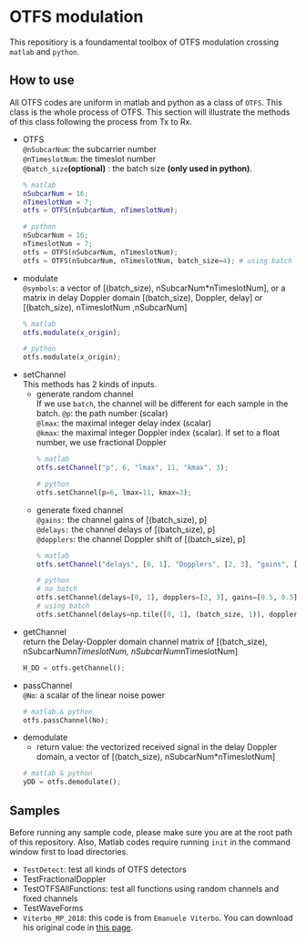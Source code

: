 # OTFS modulation
This repositiory is a foundamental toolbox of OTFS modulation crossing `matlab` and `python`.

## How to use
All OTFS codes are uniform in matlab and python as a class of `OTFS`. This class is the whole process of OTFS. This section will illustrate the methods of this class following the process from Tx to Rx.
* OTFS<br>
    `@nSubcarNum`: the subcarrier number<br>
    `@nTimeslotNum`: the timeslot number<br>
    `@batch_size`**(optional)** : the batch size **(only used in python)**.<br>
    ```matlab
    % matlab
    nSubcarNum = 16;
    nTimeslotNum = 7;
    otfs = OTFS(nSubcarNum, nTimeslotNum);
    ```
    ```python
    # python
    nSubcarNum = 16;
    nTimeslotNum = 7;
    otfs = OTFS(nSubcarNum, nTimeslotNum);
    otfs = OTFS(nSubcarNum, nTimeslotNum, batch_size=4); # using batch
    ```
* modulate<br>
    `@symbols`: a vector of [(batch_size), nSubcarNum*nTimeslotNum], or a matrix in delay Doppler domain [(batch_size), Doppler, delay] or [(batch_size), nTimeslotNum ,nSubcarNum]<br>
    ```matlab
    % matlab
    otfs.modulate(x_origin);
    ```
    ```python
    # python
    otfs.modulate(x_origin);
    ```
* setChannel<br>
    This methods has 2 kinds of inputs.
    * generate random channel<br>
        If we use `batch`, the channel will be different for each sample in the batch.
        `@p`: the path number (scalar)<br>
        `@lmax`: the maximal integer delay index (scalar)<br>
        `@kmax`: the maximal integer Doppler index (scalar). If set to a float number, we use fractional Doppler<br>
        ```matlab
        % matlab
        otfs.setChannel("p", 6, "lmax", 11, "kmax", 3);
        ```
        ```python
        # python
        otfs.setChannel(p=6, lmax=11, kmax=3);
        ```
    * generate fixed channel<br>
        `@gains:` the channel gains of [(batch_size), p]<br>
        `@delays:` the channel delays of [(batch_size), p]<br>
        `@dopplers`: the channel Doppler shift of [(batch_size), p]<br>
        ```matlab
        % matlab
        otfs.setChannel("delays", [0, 1], "Dopplers", [2, 3], "gains", [0.5, 0.5]);
        ```
        ```python
        # python
        # no batch
        otfs.setChannel(delays=[0, 1], dopplers=[2, 3], gains=[0.5, 0.5]);
        # using batch
        otfs.setChannel(delays=np.tile([0, 1], (batch_size, 1)), dopplers=np.tile([2, 3], (batch_size, 1)), gains=np.tile([0.5, 0.5], (batch_size, 1)));
        ```
* getChannel<br>
    return the Delay-Doppler domain channel matrix of [(batch_size), nSubcarNum*nTimeslotNum, nSubcarNum*nTimeslotNum]
    ```python
    H_DD = otfs.getChannel();
    ```
* passChannel<br>
    `@No`: a scalar of the linear noise power
    ```python
    # matlab & python
    otfs.passChannel(No);
    ```
* demodulate<br>
    * return value: the vectorized received signal in the delay Doppler domain, a vector of [(batch_size), nSubcarNum*nTimeslotNum]
    ```python
    # matlab & python
    yDD = otfs.demodulate();
    ```
## Samples
Before running any sample code, please make sure you are at the root path of this repository. Also, Matlab codes require running `init` in the command window first to load directories.
* `TestDetect`: test all kinds of OTFS detectors
* TestFractionalDoppler
* TestOTFSAllFunctions: test all functions using random channels and fixed channels
* TestWaveForms
* `Viterbo_MP_2018`: this code is from `Emanuele Viterbo`. You can download his original code in [this page](https://ecse.monash.edu/staff/eviterbo/OTFS-VTC18/index.html).
